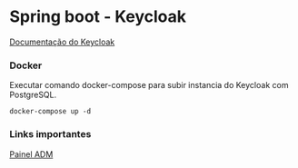# Spring boot - Keycloak

[Documentação do Keycloak](https://www.keycloak.org/documentation)

### Docker

Executar comando docker-compose para subir instancia do Keycloak com PostgreSQL.

```
docker-compose up -d
```

### Links importantes

[Painel ADM](http://localhost:8080/auth/admin)